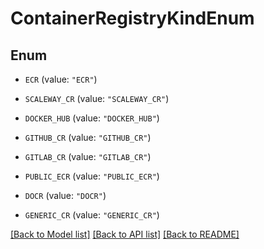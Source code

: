 # ContainerRegistryKindEnum

## Enum


* `ECR` (value: `"ECR"`)

* `SCALEWAY_CR` (value: `"SCALEWAY_CR"`)

* `DOCKER_HUB` (value: `"DOCKER_HUB"`)

* `GITHUB_CR` (value: `"GITHUB_CR"`)

* `GITLAB_CR` (value: `"GITLAB_CR"`)

* `PUBLIC_ECR` (value: `"PUBLIC_ECR"`)

* `DOCR` (value: `"DOCR"`)

* `GENERIC_CR` (value: `"GENERIC_CR"`)


[[Back to Model list]](../README.md#documentation-for-models) [[Back to API list]](../README.md#documentation-for-api-endpoints) [[Back to README]](../README.md)


